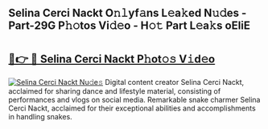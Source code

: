## Selina Cerci Nackt O𝚗𝚕yf𝚊ns L𝚎a𝚔ed N𝚞𝚍es - Part-29G P𝚑𝚘tos Vi𝚍𝚎o - H𝚘𝚝 Part L𝚎a𝚔s oEIiE

# <h2><a href="http://kfdk1d.oniu.top/?m=Selina+Cerci+Nackt">🔗👉 🔴 Selina Cerci Nackt P𝚑ot𝚘𝚜 V𝚒d𝚎o</a></h2>

[![Selina Cerci Nackt Nu𝚍e𝚜](https://i.imgur.com/0qMVB7G.gif)](http://kfdk1d.oniu.top/?m=Selina+Cerci+Nackt)
Digital content creator Selina Cerci Nackt, acclaimed for sharing dance and lifestyle material, consisting of performances and vlogs on social media. Remarkable snake charmer Selina Cerci Nackt, acclaimed for their exceptional abilities and accomplishments in handling snakes.  
